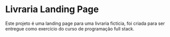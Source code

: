 # Livraria Landing Page

Este projeto é uma landing page para uma livraria ficticia,
foi criada para ser entregue como exercício do curso de programação full stack.
